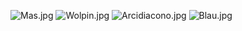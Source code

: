 
![Mas.jpg]({{site.baseurl}}/assets/images/Mas.jpg)
![Wolpin.jpg]({{site.baseurl}}/assets/images/Wolpin.jpg)
![Arcidiacono.jpg]({{site.baseurl}}/assets/images/Arcidiacono.jpg)
![Blau.jpg]({{site.baseurl}}/assets/images/Blau.jpg)


